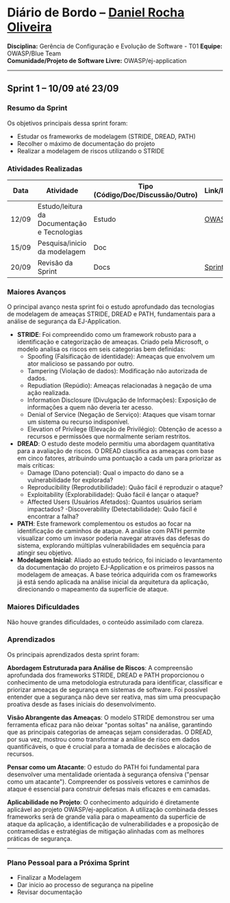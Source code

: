 # Diário de Bordo – [Daniel Rocha Oliveira](https://github.com/DanRocha18)

**Disciplina:** Gerência de Configuração e Evolução de Software - T01 
**Equipe:** OWASP/Blue Team  
**Comunidade/Projeto de Software Livre:** OWASP/ej-application

---

## Sprint 1 – 10/09 até 23/09

### Resumo da Sprint

Os objetivos principais dessa sprint foram:
- Estudar os frameworks de modelagem (STRIDE, DREAD, PATH)
- Recolher o máximo de documentação do projeto
- Realizar a modelagem de riscos utilizando o STRIDE

### Atividades Realizadas

| Data  | Atividade                                   | Tipo (Código/Doc/Discussão/Outro) | Link/Referência | Status    |
| ----- | ------------------------------------------- | --------------------------------- | --------------- | --------- |
| 12/09 | Estudo/leitura da Documentação e Tecnologias           | Estudo                           | [OWASP](https://owasp-org.translate.goog/www-community/Threat_Modeling_Process?_x_tr_sl=en&_x_tr_tl=pt&_x_tr_hl=pt&_x_tr_pto=tc)               | Concluído |
| 15/09 | Pesquisa/inicio da modelagem | Doc                         |     | Em andamento |
| 20/09 | Revisão da Sprint   | Docs                      | [Sprint 1](/GCES/docs/sprints/1.md)  | Concluído |

### Maiores Avanços

O principal avanço nesta sprint foi o estudo aprofundado das tecnologias de modelagem de ameaças STRIDE, DREAD e PATH, fundamentais para a análise de segurança da EJ-Application.

- **STRIDE**: Foi compreendido como um framework robusto para a identificação e categorização de ameaças. Criado pela Microsoft, o modelo analisa os riscos em seis categorias bem definidas:
    - Spoofing (Falsificação de identidade): Ameaças que envolvem um ator malicioso se passando por outro.
    - Tampering (Violação de dados): Modificação não autorizada de dados.
    - Repudiation (Repúdio): Ameaças relacionadas à negação de uma ação realizada.
    - Information Disclosure (Divulgação de Informações): Exposição de informações a quem não deveria ter acesso.
    - Denial of Service (Negação de Serviço): Ataques que visam tornar um sistema ou recurso indisponível.
    - Elevation of Privilege (Elevação de Privilégio): Obtenção de acesso a recursos e permissões que normalmente seriam restritos.
- **DREAD**: O estudo deste modelo permitiu uma abordagem quantitativa para a avaliação de riscos. O DREAD classifica as ameaças com base em cinco fatores, atribuindo uma pontuação a cada um para priorizar as mais críticas:
    - Damage (Dano potencial): Qual o impacto do dano se a vulnerabilidade for explorada?
    - Reproducibility (Reprodutibilidade): Quão fácil é reproduzir o ataque?
    - Exploitability (Explorabilidade): Quão fácil é lançar o ataque?
    - Affected Users (Usuários Afetados): Quantos usuários seriam impactados?
    -Discoverability (Detectabilidade): Quão fácil é encontrar a falha?
- **PATH**: Este framework complementou os estudos ao focar na identificação de caminhos de ataque. A análise com PATH permite visualizar como um invasor poderia navegar através das defesas do sistema, explorando múltiplas vulnerabilidades em sequência para atingir seu objetivo.
- **Modelagem Inicial**: Aliado ao estudo teórico, foi iniciado o levantamento da documentação do projeto EJ-Application e os primeiros passos na modelagem de ameaças. A base teórica adquirida com os frameworks já está sendo aplicada na análise inicial da arquitetura da aplicação, direcionando o mapeamento da superfície de ataque.

### Maiores Dificuldades

Não houve grandes dificuldades, o conteúdo assimilado com clareza.

### Aprendizados

Os principais aprendizados desta sprint foram:

**Abordagem Estruturada para Análise de Riscos**: A compreensão aprofundada dos frameworks STRIDE, DREAD e PATH proporcionou o conhecimento de uma metodologia estruturada para identificar, classificar e priorizar ameaças de segurança em sistemas de software. Foi possível entender que a segurança não deve ser reativa, mas sim uma preocupação proativa desde as fases iniciais do desenvolvimento.

**Visão Abrangente das Ameaças**: O modelo STRIDE demonstrou ser uma ferramenta eficaz para não deixar "pontas soltas" na análise, garantindo que as principais categorias de ameaças sejam consideradas. O DREAD, por sua vez, mostrou como transformar a análise de risco em dados quantificáveis, o que é crucial para a tomada de decisões e alocação de recursos.

**Pensar como um Atacante**: O estudo do PATH foi fundamental para desenvolver uma mentalidade orientada à segurança ofensiva ("pensar como um atacante"). Compreender os possíveis vetores e caminhos de ataque é essencial para construir defesas mais eficazes e em camadas.

**Aplicabilidade no Projeto**: O conhecimento adquirido é diretamente aplicável ao projeto OWASP/ej-application. A utilização combinada desses frameworks será de grande valia para o mapeamento da superfície de ataque da aplicação, a identificação de vulnerabilidades e a proposição de contramedidas e estratégias de mitigação alinhadas com as melhores práticas de segurança.

-----

### Plano Pessoal para a Próxima Sprint

- Finalizar a Modelagem
- Dar inicio ao processo de segurança na pipeline
- Revisar documentação